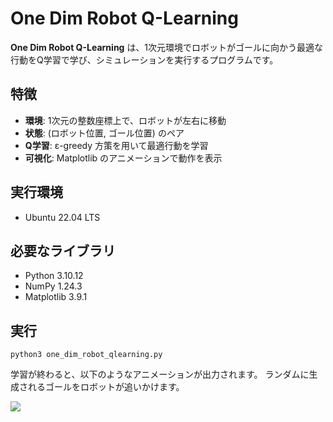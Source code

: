 # One Dim Robot Q-Learning

**One Dim Robot Q-Learning** は、1次元環境でロボットがゴールに向かう最適な行動をQ学習で学び、シミュレーションを実行するプログラムです。

## 特徴
- **環境**: 1次元の整数座標上で、ロボットが左右に移動
- **状態**: (ロボット位置, ゴール位置) のペア
- **Q学習**: ε-greedy 方策を用いて最適行動を学習
- **可視化**: Matplotlib のアニメーションで動作を表示

## 実行環境
- Ubuntu 22.04 LTS

## 必要なライブラリ
- Python 3.10.12
- NumPy 1.24.3
- Matplotlib 3.9.1

## 実行
```
python3 one_dim_robot_qlearning.py
```
学習が終わると、以下のようなアニメーションが出力されます。
ランダムに生成されるゴールをロボットが追いかけます。

[![](https://img.youtube.com/vi/eABil7OW-uQ/0.jpg)](https://www.youtube.com/watch?v=eABil7OW-uQ)
